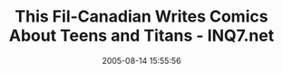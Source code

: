 ---
date: 2005-08-14 15:55:56
link:
  source: delicious
  source_url: https://del.icio.us/roytang
  text: This Fil-Canadian Writes Comics About Teens and Titans - INQ7.net
  url: http://news.inq7.net/sunday/index.php?index=1&story_id=46830
slug: this-fil-canadian-writes-comics-about-teens-and-titans-inq7-net
source: delicious
tags:
- articles
- comics
- pinoy
title: This Fil-Canadian Writes Comics About Teens and Titans - INQ7.net
---